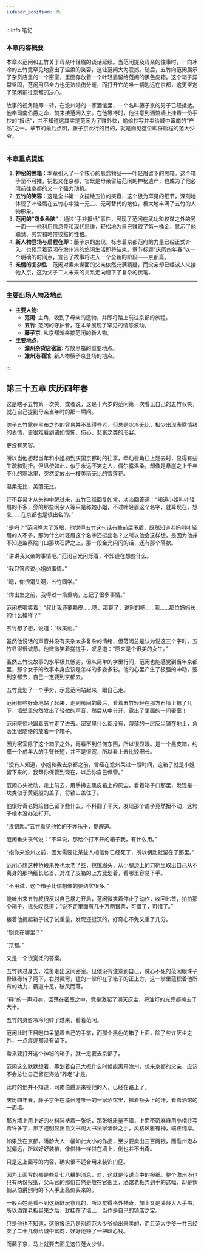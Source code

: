 ```yaml
---
sidebar_position: 35
---
```


:::info 笔记

### 本章内容概要

本章以范闲和五竹关于母亲叶轻眉的谈话延续。当范闲提及母亲的往事时，一向冰冷的五竹竟罕见地露出了温柔的笑容，这让范闲大为震撼。随后，五竹向范闲展示了杂货店里的一个密室，里面存放着一个叶轻眉留给范闲的黑色皮箱。这个箱子异常坚固，范闲用尽全力也无法损伤分毫，而打开它的唯一钥匙远在京都，这更坚定了范闲前往京都的决心。

故事的视角随即一转，在澹州港的一家酒馆里，一个名叫藤子京的男子已经抵达。他奉司南伯爵之命，前来接范闲入京。在他等待时，他注意到酒馆墙上挂着一份手抄的“报纸”，并不知道这其实是范闲为了赚外快，偷偷抄写并卖给城中富商的“产品”之一。章节的最后点明，藤子京此行的目的，就是面见这位即将启程的范大少爷。

---

### 本章重点提炼

1.  **神秘的黑箱**：本章引入了一个核心的悬念物品——叶轻眉留下的黑箱。这个箱子坚不可摧，钥匙又在京都，它既是母亲留给范闲的神秘遗产，也成为了他必须前往京都的又一个强力动机。
2.  **五竹的笑容**：这是全书第一次描绘五竹的笑容，这个极为罕见的细节，深刻地体现了叶轻眉在五竹心中独一无二、无可替代的地位，极大地丰满了五竹的人物形象。
3.  **范闲的“商业头脑”**：通过“手抄报纸”事件，展现了范闲在武功和权谋之外的另一面——他利用信息差和现代思维，轻松地为自己赚取了第一桶金，显示了他聪慧、务实和略带狡黠的性格。
4.  **新人物登场与启程在即**：藤子京的出现，标志着京都范府的力量已经正式介入，也预示着范闲在澹州港的悠闲生活即将结束。章节标题“庆历四年春”以一个明确的时间点，宣告了故事将进入一个全新的阶段——京都篇。
5.  **亲情的复杂性**：范闲对素未谋面的父亲依然充满猜疑，而父亲却已经派人来接他入京，这为父子二人未来的关系走向埋下了复杂的伏笔。

---

### 主要出场人物及地点

* **主要人物**:
    * **范闲**: 主角，收到了母亲的遗物，并即将踏上前往京都的旅程。
    * **五竹**: 范闲的守护者，在本章展现了罕见的情感波动。
    * **藤子京**: 从京都派来接范闲的新人物。
* **主要地点**:
    * **澹州杂货店密室**: 存放黑箱的重要地点。
    * **澹州港酒馆**: 新人物藤子京登场的地点。

:::

## 第三十五章 **庆历四年春**

这是瞎子五竹第一次笑，或者说，这是十六岁的范闲第一次看见自己的五竹叔笑，就在自己提到母亲当年时的那一瞬间。

瞎子五竹露在黑布之外的容易并不显得苍老，但总是冰冷无比，极少出现表露情绪的表情，更很难看到诸如惊怖、伤心、悲哀之类的形容。

更没有笑容。

所以当他想起当年和小姐初到庆国京都时的往事，牵动唇角往上翘去时，显得有些生疏和别扭。但纵使如此，似乎永远不笑之人，偶尔露温柔，却像是悬崖之上千年不化的寒冰里，突然绽放出一枝美丽无比的雪莲花。

温柔无比，美丽无比。

好不容易才从失神中醒过来，五竹已经回复如常，淡淡回答道：“知道小姐叫叶轻眉的不多，旁的那些闲杂人等只是称她小姐，不过叶轻眉这个名字，就算现在，想来……在京都也是很出名的。”

“是吗？”范闲睁大了双眼，他觉得五竹这句话有些前后矛盾，既然知道老妈叫叶轻眉的人不多，那为什么叶轻眉这个名字还挺出名？之所以他会这样想，是因为他并不知道监察院门口那块石牌之上，那一段金光闪闪的话，还有那个落款。

“讲讲我父亲的事情吧。”范闲目光闪烁着，不知道在想些什么。

“我只答应说小姐的事情。”

“嗯，你很滑头啊，五竹同学。”

“你出生之前，我得过一场重病，忘记了很多事情。”

范闲捂嘴笑着：“叔比我还要赖皮……嗯，那算了，说别的吧……我……那位妈妈长的什么模样？”

五竹想了想，说道：“很美丽。”

虽然他说话的声音并没有夹杂太多复杂的情绪，但范闲总是认为说这三个字时，五竹显得很诚恳。他微微笑着搓搓手，叹息道：“原来是个很美的女生。”

虽然五竹说故事的水平极其低劣，但从简单的字里行间，范闲也能感觉到当年京都里，那个女子的故事本身应该是怎样的多姿多彩。他的心里产生了极强的冲动，要到京都去，自己一定要到京都去。

五竹比划了一个手势，示意范闲站起来，跟自己走。

范闲有些好奇地站了起来，走到房间的最后，看着五竹轻轻在那方石墙上摁了几下，墙壁里忽然发出了轻微的声音，然后从中分开，露出了里面的一间密室！

范闲吃惊地跟着五竹走了进去。密室里什么都没有，薄薄的一层灰尘铺在地上，角落里很随便的放着一个箱子。

因为密室除了这个箱子之外，再看不到任何东西，所以很显眼。是一个黑皮箱，约摸一个成年人的手臂长短，并不是很宽，所以看上去比较细长。

“没有人知道，小姐和我去京都之前，曾经在澹州呆过一段时间，这箱子就是小姐留下来的，我帮你保管到现在，以后你自己保管。”

范闲心头微动，走上前去，用手拂去黑皮箱上的灰尘，看着箱子口那里，发现是一块类似于黄铜般的盖子，将锁口盖住了。

他很好奇老妈给自己留下些什么，不料翻了半天，发现那个盖子竟然扭不动，这箱子根本没办法打开。

“没钥匙。”五竹看见他忙的不亦乐乎，提醒道。

范闲垂头丧气说：“不早说，那给个打不开的箱子我，有什么用。”

“抱你来澹州之前，因为需要让某些人相信你已经死了，所以钥匙就留在了那里。”

范闲心想这种桥段未免也太老了些，挑挑眉头，从小腿边上的刀鞘里取出自己从不离身的那柄细长匕首，对准了皮箱的上方比划着，看哪里容易下手。

“不用试，这个箱子比你想像的要结实很多。”

能听出来五竹叔很反对自己暴力开启，范闲微笑着停止了动作，收回匕首，拍拍那个箱子，摇头叹息道：“说不定里面有几十万两银票，可惜了，可惜了。”

接着他提起箱子试了试重量，发现还挺沉的，好奇心不免又重了几分。

“钥匙在哪里？”

“京都。”

又是一个很宽泛的答案。

五竹转过身去，准备走出这间密室。见他没有注意到自己，贼心不死的范闲眼珠子骨碌碌转了两下，右肘微弯，猛的一掌印在了箱子的正上方。这一掌里蕴积着他所有的功力，霸道十足，破风而落。

“砰”的一声闷响，回荡在密室之中，竟是激起了满天灰尘，将油灯的光亮都掩去了大半。

五竹的身影冷冷地转了过来，看着范闲。

范闲此时正目瞪口呆望着自己的手掌，而那个黑色的箱子上面，除了些许灰尘之外，一点痕迹都没有留下。

看来要打开这个神秘的箱子，就一定要去京都了。

范闲这么默默想着，筹划着自己大概什么时候能离开澹州，想来京都的父亲，应该不会总让自己留在海边“养老”才是。

此时的他并不知道，司南伯爵派来接他的人，已经在路上了。

庆历四年春，藤子京坐在澹州港唯一的一家酒馆里，抹着额头上的汗，看着酒馆的一面墙。

那方墙上用上好的材料装裱着一张纸，那张纸质量不错，上面密密麻麻用小楷抄写着许多字，那字迹明显出自文书阁大书法家潘龄之手，风格风雅有神，端正纯厚。

如果放在京都，潘龄大人一幅如此大小的作品，至少要卖出三百两银，而澹州港本就偏远，所以好好装裱，像供神一样供在墙上，倒也并不出奇。

只是这上面写的内容，确实很不适合用来装饰门庭。

因为上面写的都是些乱七八糟的消息，对，这就是传说当中的报纸。整个澹州港也只有两份报纸，父母官的那份自然是放在官衙里，酒馆老板弄到手的这幅，却是悄悄从伯爵别府的下人手上高价买来的。

一般百姓是看不到这新鲜玩意儿的，所以觉得格外神奇，加上又是潘龄大人手书，所以酒馆老板买来之后，就挂在了墙上，当作是自己的镇店之宝。

只是他也不知道，这份报纸乃是别府范大少爷偷出来卖的，而且范大少爷一共已经卖了二十几份给城中富商，好好地赚了一把昧心钱。

而藤子京，马上就要去面见这位范大少爷。

